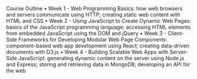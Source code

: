 Course Outline
•	Week 1 - Web Programming Basics: how web browsers and servers communicate using HTTP; creating static web content with HTML and CSS
•	Week 2 - Using JavaScript to Create Dynamic Web Pages: basics of the JavaScript programming language; accessing HTML elements from embedded JavaScript using the DOM and jQuery
•	Week 3 - Client-Side Frameworks for Developing Modular Web Page Components: component-based web app development using React; creating data-driven documents with D3.js
•	Week 4 - Building Scalable Web Apps with Server-Side JavaScript: generating dynamic content on the server using Node.js and Express; storing and retrieving data in MongoDB; developing an API for the web
